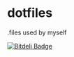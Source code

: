 dotfiles
========

.files used by myself

[![Bitdeli Badge](https://d2weczhvl823v0.cloudfront.net/webdizz/dotfiles/trend.png)](https://bitdeli.com/free "Bitdeli Badge")

